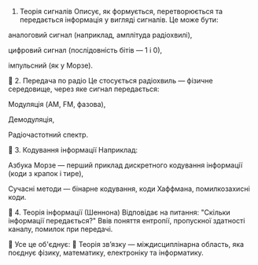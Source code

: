 1. Теорія сигналів
Описує, як формується, перетворюється та передається інформація у вигляді сигналів. Це може бути:

аналоговий сигнал (наприклад, амплітуда радіохвилі),

цифровий сигнал (послідовність бітів — 1 і 0),

імпульсний (як у Морзе).

🔹 2. Передача по радіо
Це стосується радіохвиль — фізичне середовище, через яке сигнал передається:

Модуляція (AM, FM, фазова),

Демодуляція,

Радіочастотний спектр.

🔹 3. Кодування інформації
Наприклад:

Азбука Морзе — перший приклад дискретного кодування інформації (коди з крапок і тире),

Сучасні методи — бінарне кодування, коди Хаффмана, помилкозахисні коди.

🔹 4. Теорія інформації (Шеннона)
Відповідає на питання: "Скільки інформації передається?"
Ввів поняття ентропії, пропускної здатності каналу, помилок при передачі.

🧠 Усе це об'єднує:
📘 Теорія зв’язку — міждисциплінарна область, яка поєднує фізику, математику, електроніку та інформатику.
